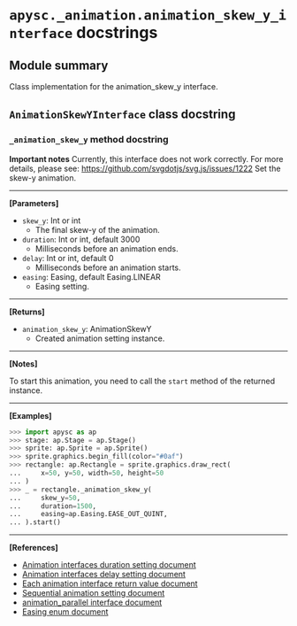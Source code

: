 # `apysc._animation.animation_skew_y_interface` docstrings

## Module summary

Class implementation for the animation_skew_y interface.

## `AnimationSkewYInterface` class docstring

### `_animation_skew_y` method docstring

**Important notes** Currently, this interface does not work correctly. For more details, please see: https://github.com/svgdotjs/svg.js/issues/1222 Set the skew-y animation.<hr>

**[Parameters]**

- `skew_y`: Int or int
  - The final skew-y of the animation.
- `duration`: Int or int, default 3000
  - Milliseconds before an animation ends.
- `delay`: Int or int, default 0
  - Milliseconds before an animation starts.
- `easing`: Easing, default Easing.LINEAR
  - Easing setting.

<hr>

**[Returns]**

- `animation_skew_y`: AnimationSkewY
  - Created animation setting instance.

<hr>

**[Notes]**

To start this animation, you need to call the `start` method of the returned instance.<hr>

**[Examples]**

```py
>>> import apysc as ap
>>> stage: ap.Stage = ap.Stage()
>>> sprite: ap.Sprite = ap.Sprite()
>>> sprite.graphics.begin_fill(color="#0af")
>>> rectangle: ap.Rectangle = sprite.graphics.draw_rect(
...     x=50, y=50, width=50, height=50
... )
>>> _ = rectangle._animation_skew_y(
...     skew_y=50,
...     duration=1500,
...     easing=ap.Easing.EASE_OUT_QUINT,
... ).start()
```

<hr>

**[References]**

- [Animation interfaces duration setting document](https://simon-ritchie.github.io/apysc/en/animation_duration.html)
- [Animation interfaces delay setting document](https://simon-ritchie.github.io/apysc/en/animation_delay.html)
- [Each animation interface return value document](https://simon-ritchie.github.io/apysc/en/animation_return_value.html)
- [Sequential animation setting document](https://simon-ritchie.github.io/apysc/en/sequential_animation.html)
- [animation_parallel interface document](https://simon-ritchie.github.io/apysc/en/animation_parallel.html)
- [Easing enum document](https://simon-ritchie.github.io/apysc/en/easing_enum.html)